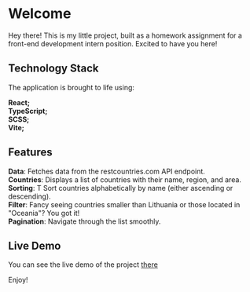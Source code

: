 # Welcome 

Hey there! This is my little project, built as a homework assignment for a front-end development intern position. Excited to have you here! 

## Technology Stack 
The application is brought to life using: 

**React;**<br/>
**TypeScript;** <br/>
**SCSS;** <br/>
**Vite;** <br/>

## Features 

**Data**: Fetches data from the restcountries.com API endpoint.<br/>
**Countries**: Displays a list of countries with their name, region, and area.<br/>
**Sorting**: T Sort countries alphabetically by name (either ascending or descending).<br/>
**Filter**: Fancy seeing countries smaller than Lithuania or those located in "Oceania"? You got it!<br/> 
**Pagination**: Navigate through the list smoothly.<br/> 

## Live Demo 

You can see the live demo of the project [there](https://world-countries-task.netlify.app/)

Enjoy! 

 

 

 

 

 
